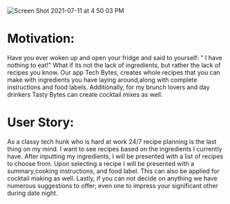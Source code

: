 






![Screen Shot 2021-07-11 at 4 50 03 PM](https://user-images.githubusercontent.com/85806673/125209702-b0770b80-e268-11eb-86a9-0aeeb9f1c91b.jpg)










# Motivation:
Have you ever woken up and open your fridge and said to yourself: " I have nothing to eat!" What if its not the lack of ingredients, but rather the lack of recipes you know. Our app Tech Bytes, creates whole recipes that you can make with ingredients you have laying around,along with complete instructions and food labels. Additionally, for my brunch lovers and day drinkers Tasty Bytes can create cocktail mixes as well.

# User Story:
As a classy tech hunk who is hard at work 24/7 recipe planning is the last thing on my mind. I want to see recipes based on the ingredients I currently have. After inputting my ingredients, I will be presented with a list of recipes to choose from. Upon selecting a recipe I will be presented with a summary,cooking instructions, and food label. This can also be applied for cocktail making as well. Lastly, if you can not decide on anything we have numerous suggestions to offer; even one to impress your significant other during date night.
